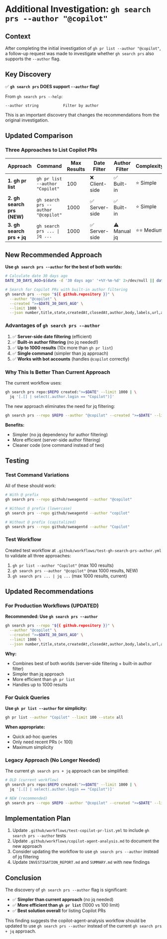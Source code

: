 # Additional Investigation: `gh search prs --author "@copilot"`

## Context

After completing the initial investigation of `gh pr list --author "@copilot"`, a follow-up request was made to investigate whether `gh search prs` also supports the `--author` flag.

## Key Discovery

✅ **`gh search prs` DOES support `--author` flag!**

From `gh search prs --help`:
```
--author string           Filter by author
```

This is an important discovery that changes the recommendations from the original investigation.

## Updated Comparison

### Three Approaches to List Copilot PRs

| Approach | Command | Max Results | Date Filter | Author Filter | Complexity |
|----------|---------|-------------|-------------|---------------|------------|
| **1. gh pr list** | `gh pr list --author "Copilot"` | 100 | ❌ Client-side | ✅ Built-in | ⭐ Simple |
| **2. gh search prs (NEW)** | `gh search prs --author "@copilot"` | 1000 | ✅ Server-side | ✅ Built-in | ⭐ Simple |
| **3. gh search prs + jq** | `gh search prs ... \| jq ...` | 1000 | ✅ Server-side | ⚠️ Manual jq | ⭐⭐ Medium |

## New Recommended Approach

**Use `gh search prs --author` for the best of both worlds:**

```bash
# Calculate date 30 days ago
DATE_30_DAYS_AGO=$(date -d '30 days ago' '+%Y-%m-%d' 2>/dev/null || date -v-30d '+%Y-%m-%d')

# Search for Copilot PRs with built-in author filtering
gh search prs --repo "${{ github.repository }}" \
  --author "@copilot" \
  --created ">=$DATE_30_DAYS_AGO" \
  --limit 1000 \
  --json number,title,state,createdAt,closedAt,author,body,labels,url,assignees
```

### Advantages of `gh search prs --author`

1. ✅ **Server-side date filtering** (efficient)
2. ✅ **Built-in author filtering** (no jq needed!)
3. ✅ **Up to 1000 results** (10x more than `gh pr list`)
4. ✅ **Single command** (simpler than jq approach)
5. ✅ **Works with bot accounts** (handles `@copilot` correctly)

### Why This Is Better Than Current Approach

The current workflow uses:
```bash
gh search prs repo:$REPO created:">=$DATE" --limit 1000 | \
  jq '[.[] | select(.author.login == "Copilot")]'
```

The new approach eliminates the need for jq filtering:
```bash
gh search prs --repo $REPO --author "@copilot" --created ">=$DATE" --limit 1000
```

**Benefits:**
- Simpler (no jq dependency for author filtering)
- More efficient (server-side author filtering)
- Cleaner code (one command instead of two)

## Testing

### Test Command Variations

All of these should work:
```bash
# With @ prefix
gh search prs --repo github/sweagentd --author "@copilot"

# Without @ prefix (lowercase)
gh search prs --repo github/sweagentd --author "copilot"

# Without @ prefix (capitalized)
gh search prs --repo github/sweagentd --author "Copilot"
```

### Test Workflow

Created test workflow at `.github/workflows/test-gh-search-prs-author.yml` to validate all three approaches:

1. `gh pr list --author "Copilot"` (max 100 results)
2. `gh search prs --author "@copilot"` (max 1000 results, NEW)
3. `gh search prs ... | jq ...` (max 1000 results, current)

## Updated Recommendations

### For Production Workflows (UPDATED)

**Recommended: Use `gh search prs --author`**

```bash
gh search prs --repo "${{ github.repository }}" \
  --author "@copilot" \
  --created ">=$DATE_30_DAYS_AGO" \
  --limit 1000 \
  --json number,title,state,createdAt,closedAt,author,body,labels,url,assignees
```

**Why:**
- Combines best of both worlds (server-side filtering + built-in author filter)
- Simpler than jq approach
- More efficient than `gh pr list`
- Handles up to 1000 results

### For Quick Queries

**Use `gh pr list --author` for simplicity:**

```bash
gh pr list --author "Copilot" --limit 100 --state all
```

**When appropriate:**
- Quick ad-hoc queries
- Only need recent PRs (< 100)
- Maximum simplicity

### Legacy Approach (No Longer Needed)

The current `gh search prs + jq` approach can be simplified:

```bash
# OLD (current workflow)
gh search prs repo:$REPO created:">=$DATE" --limit 1000 | \
  jq '[.[] | select(.author.login == "Copilot")]'

# NEW (recommended)
gh search prs --repo $REPO --author "@copilot" --created ">=$DATE" --limit 1000
```

## Implementation Plan

1. Update `.github/workflows/test-copilot-pr-list.yml` to include `gh search prs --author` tests
2. Update `.github/workflows/copilot-agent-analysis.md` to document the new approach
3. Consider updating the workflow to use `gh search prs --author` instead of jq filtering
4. Update `INVESTIGATION_REPORT.md` and `SUMMARY.md` with new findings

## Conclusion

The discovery of `gh search prs --author` flag is significant:

- ✅ **Simpler than current approach** (no jq needed)
- ✅ **More efficient than `gh pr list`** (1000 vs 100 limit)
- ✅ **Best solution overall** for listing Copilot PRs

This finding suggests the copilot-agent-analysis workflow should be updated to use `gh search prs --author` instead of the current `gh search prs + jq` approach.
